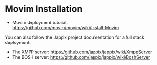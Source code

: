 Movim Installation
===================

* Movim deployment tutorial: https://github.com/movim/movim/wiki/Install-Movim

You can also follow the Jappix project documentation for a full stack deployment:

* The XMPP server: https://github.com/jappix/jappix/wiki/XmppServer
* The BOSH server: https://github.com/jappix/jappix/wiki/BoshServer
